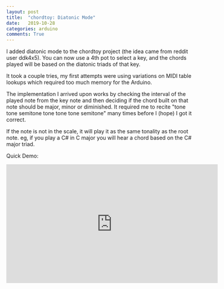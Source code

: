 ```yaml
---
layout: post
title:  "chordtoy: Diatonic Mode"
date:   2019-10-28
categories: arduino
comments: True
---
```


I added diatonic mode to the chordtoy project (the idea came from reddit user ddk4x5). You can now use a 4th pot to select a key, and the chords played will be based on the diatonic triads of that key. 

It took a couple tries, my first attempts were using variations on MIDI table lookups which required too much memory for the Arduino.

The implementation I arrived upon works by checking the interval of the played note from the key note and then deciding if the chord built on that note should be major, minor or diminished. It required me to recite "tone tone semitone tone tone tone semitone" many times before I (hope) I got it correct.

If the note is not in the scale, it will play it as the same tonality as the root note. eg, if you play a C# in C major you will hear a chord based on the C# major triad.

Quick Demo:

<iframe width="560" height="315" src="https://www.youtube.com/embed/W6AAWXIQn-M" frameborder="0" allow="accelerometer; autoplay; encrypted-media; gyroscope; picture-in-picture" allowfullscreen></iframe>
